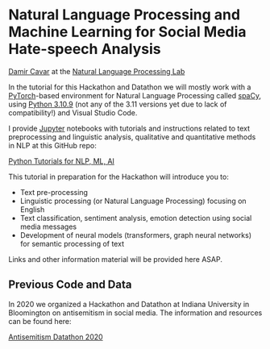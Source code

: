 # Natural Language Processing and Machine Learning for Social Media Hate-speech Analysis

[Damir Cavar](http://damir.cavar.me/) at the [Natural Language Processing Lab](https://nlp-lab.org/)


In the tutorial for this Hackathon and Datathon we will mostly work with a [PyTorch]-based environment for Natural Language Processing called [spaCy], using [Python 3.10.9](https://www.python.org/downloads/) (not any of the 3.11 versions yet due to lack of compatibility!) and Visual Studio Code.

I provide [Jupyter] notebooks with tutorials and instructions related to text preprocessing and linguistic analysis, qualitative and quantitative methods in NLP at this GitHub repo:

[Python Tutorials for NLP, ML, AI](https://github.com/dcavar/python-tutorial-notebooks)

This tutorial in preparation for the Hackathon will introduce you to:

- Text pre-processing
- Linguistic processing (or Natural Language Processing) focusing on English
- Text classification, sentiment analysis, emotion detection using social media messages
- Development of neural models (transformers, graph neural networks) for semantic processing of text

Links and other information material will be provided here ASAP.



## Previous Code and Data

In 2020 we organized a Hackathon and Datathon at Indiana University in Bloomington on antisemitism in social media. The information and resources can be found here:

[Antisemitism Datathon 2020](https://github.com/dcavar/AntisemitismDatathon2020)




[PyTorch]: https://pytorch.org/ "PyTorch"
[spaCy]: https://spacy.io/  "spaCy"
[Jupyter]: https://jupyter.org/ "Jupyter Lab"
